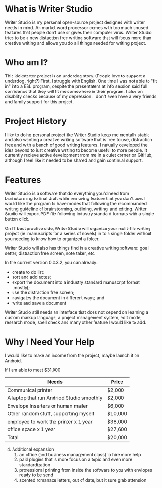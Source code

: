 # What is Writer Studio

Writer Studio is my personal open-source project designed with writer needs in
mind. An market word processor comes with too much unused features that people
don't use or gives their computer virus. Writer Studio tries to be a new
distaction free writing software that will focus more than creative writing and
allows you do all things needed for writing project.

# Who am I?

This kickstarter project is an underdog story. (People love to support a underdog,
right?) First, I struggle with English. One time I was not able to "fit in" into
a ESL program, despite the presentaters at info session said full confidence
that they will fit me somewhere in their program. I also on disablity checks
because of my depression. I don't even have a very friends and family support
for this project.

# Project History

I like to doing personal project like Writer Studio keep me mentally stable and
also wanting a creative writing software that is free to use, distraction free
and with a bunch of good writing features. I natually developed the idea beyond
to just creative writing to become useful to more people. It currently recieve
active development from me in a quiet corner on GitHub, although I feel like it
needed to be shared and gain continual support.

# Features

Writer Studio is a software that do everything you'd need from brainstorming
to final draft while removing feature that you don't use. I would like the
program to have modes that following the recommanded writing guideline of
brainstorming, outlining, writing, and editing. Writer Studio will export PDF
file following industry standard formats with a single button click.

On IT best practice side, Writer Studio will organize your mulit-file writing
project (ie. manuscripts for a series of novels) in to a single folder without
you needing to know how to organized a folder.

Writer Studio will also has things find in a creative writing software: goal
setter, distraction free screen, note taker, etc.

In the current version 0.3.3.2, you can already:

- create to do list;
- sort and add notes;
- export the document into a industry standard manuscript format (mostly);
- use the distraction free screen;
- navigates the document in different ways; and
- write and save a document

Writer Studio still needs an interface that does not depend on learning a
custom markup language, a project management system, edit mode, research mode,
spell check and many other feature I would like to add.

# Why I Need Your Help

I would like to make an income from the project, maybe launch it on Android.


If I am able to meet $31,000

|Needs                                    |Price  |
|-----------------------------------------|-------|
|Communical printer                       |$2,000 |
|A laptop that run Andriod Studio smoothly|$2,000 |
|Envelope Inserters or human mailer       |$6,000 |
|Other random stuff, supporting myself    |$10,000|
|employee to work the printer x 1 year    |$38,000|
|office space x 1 year                    |$27,600|
|Total                                    |$20,000|

4. Additional expansion
    1. an office (and business management class) to hire more help
    2. paid plugins that is more focus on a topic and even more standardization
    3. professional printing from inside the software to you with envlopes ready
        to be send
    4. scented romanace letters, out of date, but it sure grab attension
